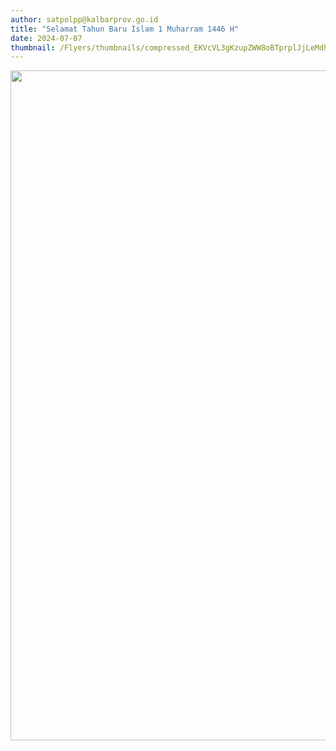 ```yaml
---
author: satpolpp@kalbarprov.go.id
title: "Selamat Tahun Baru Islam 1 Muharram 1446 H"
date: 2024-07-07
thumbnail: /Flyers/thumbnails/compressed_EKVcVL3gKzupZWW8oBTprplJjLeMdhFO0aVhRkf9.jpg
---
```

<p><img src="/images/b9P5AhoR0u0uFvjhYa4D.jpeg" width="1080" height="1072" alt="" /></p>
